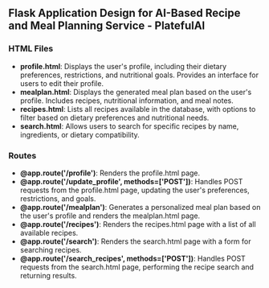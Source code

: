 ## Flask Application Design for AI-Based Recipe and Meal Planning Service - PlatefulAI

### HTML Files

- **profile.html**: Displays the user's profile, including their dietary preferences, restrictions, and nutritional goals. Provides an interface for users to edit their profile.
- **mealplan.html**: Displays the generated meal plan based on the user's profile. Includes recipes, nutritional information, and meal notes.
- **recipes.html**: Lists all recipes available in the database, with options to filter based on dietary preferences and nutritional needs.
- **search.html**: Allows users to search for specific recipes by name, ingredients, or dietary compatibility.

### Routes

- **@app.route('/profile')**: Renders the profile.html page.
- **@app.route('/update_profile', methods=['POST'])**: Handles POST requests from the profile.html page, updating the user's preferences, restrictions, and goals.
- **@app.route('/mealplan')**: Generates a personalized meal plan based on the user's profile and renders the mealplan.html page.
- **@app.route('/recipes')**: Renders the recipes.html page with a list of all available recipes.
- **@app.route('/search')**: Renders the search.html page with a form for searching recipes.
- **@app.route('/search_recipes', methods=['POST'])**: Handles POST requests from the search.html page, performing the recipe search and returning results.